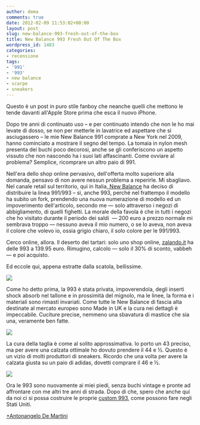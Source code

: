 ```yaml
---
author: dema
comments: true
date: 2012-02-09 11:53:02+00:00
layout: post
slug: new-balance-993-fresh-out-of-the-box
title: New Balance 993 Fresh Out Of The Box
wordpress_id: 1483
categories:
- recensione
tags:
- '991'
- '993'
- new balance
- scarpe
- sneakers
---
```


Questo è un post in puro stile fanboy che neanche quelli che mettono le tende davanti all'Apple Store prima che esca il nuovo iPhone.

Dopo tre anni di continuato uso – e per continuato intendo che non le ho mai levate di dosso, se non per metterle in lavatrice ed aspettare che si asciugassero – le mie New Balance 991 comprate a New York nel 2009, hanno cominciato a mostrare il segno del tempo. La tomaia in nylon mesh presenta dei buchi poco decorosi, anche se gli conferiscono un aspetto vissuto che non nascondo ha i suoi lati affascinanti. Come ovviare al problema? Semplice, ricomprare un altro paio di 991.

Nell'era dello shop online pervasivo, dell'offerta molto superiore alla domanda, pensavo di non avere nessun problema a reperirle. Mi sbagliavo. Nel canale retail sul territorio, qui in Italia,[ New Balance](http://www.newbalance.com/) ha deciso di distribuire la linea 991/993 – sì, anche 993, perché nel frattempo il modello ha subito un fork, prendendo una nuova numerazione di modello ed un impoverimento dell'articolo, secondo me — solo attraverso i negozi di abbigliamento, di quelli fighetti. La morale della favola è che in tutti i negozi che ho visitato durante il periodo dei saldi  — 200 euro a prezzo normale mi sembrava troppo — nessuno aveva il mio numero, o se lo aveva, non aveva il colore che volevo io, ossia grigio chiaro, il solo colore per le 991/993.

Cerco online, allora. Il deserto dei tartari: solo uno shop online, [zalando.it](http://www.zalando.it/new-balance-mr993gl-scarpa-running-grigio-ne242a004-102.html) ha delle 993 a 139.95 euro. Rimugino, calcolo — solo il 30% di sconto, vabbeh — e poi acquisto.

Ed eccole qui, appena estratte dalla scatola, bellissime.

[![](http://dema.tv/wp-content/uploads/2012/02/nb993_21.jpg)](http://dema.tv/wp-content/uploads/2012/02/nb993_21.jpg)

Come ho detto prima, la 993 è stata privata, impoverendola, degli inserti shock absorb nel tallone e in prossimità del mignolo, ma le linee, la forma e i materiali sono rimasti invariati. Come tutte le New Balance di fascia alta destinate al mercato europeo sono Made in UK e la cura nei dettagli è impeccabile. Cuciture precise, nemmeno una sbavatura di mastice che sia una, veramente ben fatte.

[![](http://dema.tv/wp-content/uploads/2012/02/nb993_31.jpg)](http://dema.tv/wp-content/uploads/2012/02/nb993_31.jpg)

La cura della taglia è come al solito approssimativa. Io porto un 43 preciso, ma per avere una calzata ottimale ho dovuto prendere il 44 e ½. Questo è un vizio di molti produttori di sneakers. Ricordo che una volta per avere la calzata giusta su un paio di adidas, dovetti comprare il 46 e ½.

[![](http://dema.tv/wp-content/uploads/2012/02/nb993_41.jpg)](http://dema.tv/wp-content/uploads/2012/02/nb993_41.jpg)


Ora le 993 sono nuovamente ai miei piedi, senza buchi vintage e pronte ad affrontare con me altri tre anni di strada. Dopo di che, spero che anche qui da noi ci si possa costruire le proprie [custom 993](http://www.shopnewbalance.com/custom/style/US993M1?&CZ01B010101&CZ02B020309&CZ03B030201&CZ04B040201&CZ05B050201&CZ06B060201&CZ07B070201&CZ08B080201&CZ09B090201&CZ10B100412&CZ11B111101&CZ12B120501&CZ13B130201&CZ14B140412&CZ15B150409&CZ16B160601&CZ17B170601&CZ18B180710&CZ19L190809&CZ20R190809&CZ21B200809), come possono fare negli Stati Uniti.


[+Antonangelo De Martini](https://plus.google.com/106700489171066016161/about?rel=author)
